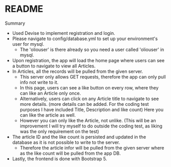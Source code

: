 # README

Summary
* Used Devise to implement registration and login.
* Please navigate to config/database.yml to set up your environment's user for mysql.
  * The 'oliouser' is there already so you need a user called 'oliouser' in mysql.
* Upon registration, the app will load the home page where users can see a button to navigate to view all Articles.
* In Articles, all the records will be pulled from the given server.
  * This server only allows GET requests, therefore the app can only pull info not write to it.
  * In this page, users can see a like button on every row, where they can like an Article only once.
  * Alternatively, users can click on any Article title to navigate to see more details. (more details can be added. 
  For the coding test purposes I have included Title, Description and like count) Here you can like the article as well.
  * However you can only like the Article, not unlike. (This will be an improvement I will try myself to do outside the coding test,
  as liking was the only requirement on the test)
* The article ID and the like count is persisted and updated in the database as it is not possible to write to the server.
  * Therefore the article infor will be pulled from the given server where as the like count will be pulled from the app DB.
* Lastly, the frontend is done with Bootstrap 5.